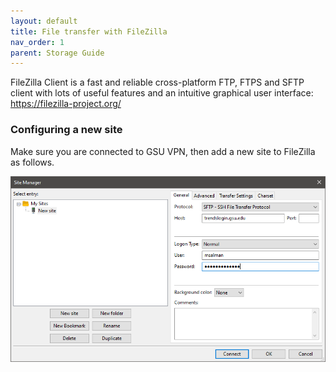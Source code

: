 ```yaml
---
layout: default
title: File transfer with FileZilla
nav_order: 1
parent: Storage Guide
---
```

FileZilla Client is a fast and reliable cross-platform FTP, FTPS and
SFTP client with lots of useful features and an intuitive graphical user
interface: <https://filezilla-project.org/>

### Configuring a new site

Make sure you are connected to GSU VPN, then add a new site to FileZilla
as follows.

![Filezilla.png](/assets/images/filezilla.png)